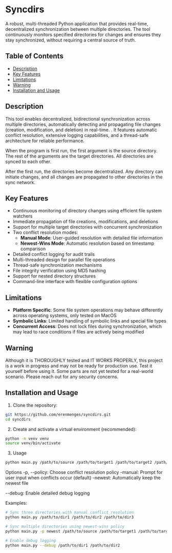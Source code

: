 # Syncdirs

A robust, multi-threaded Python application that provides real-time, decentralized synchronization between multiple directories. The tool continuously monitors specified directories for changes and ensures they stay synchronized, without requiring a central source of truth.

## Table of Contents

- [Description](#description)
- [Key Features](#key-features)
- [Limitations](#limitations)
- [Warning](#warning)
- [Installation and Usage](#installation-and-usage)

## Description

This tool enables decentralized, bidirectional synchronization across multiple directories, automatically detecting and propagating file changes (creation, modification, and deletion) in real-time. . It features automatic conflict resolution, extensive logging capabilities, and a thread-safe architecture for reliable performance.

When the program is first run, the first argument is the source directory. The rest of the arguments are the target directories. All directories are synced to each other.

After the first run, the directories become decentralized. Any directory can initiate changes, and all changes are propagated to other directories in the sync network.

## Key Features

- Continuous monitoring of directory changes using efficient file system watchers
- Immediate propagation of file creations, modifications, and deletions
- Support for multiple target directories with concurrent synchronization
- Two conflict resolution modes:
  - **Manual Mode**: User-guided resolution with detailed file information
  - **Newest-Wins Mode**: Automatic resolution based on timestamp comparison
- Detailed conflict logging for audit trails
- Multi-threaded design for parallel file operations
- Thread-safe synchronization mechanisms
- File integrity verification using MD5 hashing
- Support for nested directory structures
- Command-line interface with flexible configuration options

## Limitations

- **Platform Specific**: Some file system operations may behave differently across operating systems, only tested on MacOS
- **Symbolic Links**: Limited handling of symbolic links and special file types
- **Concurrent Access**: Does not lock files during synchronization, which may lead to race conditions if files are actively being modified

## Warning

Although it is THOROUGHLY tested and IT WORKS PROPERLY, this project is a work in progress and may not be ready for production use. Test it yourself before using it. Some parts are not yet tested for a real-world scenario. Please reach out for any security concerns.

## Installation and Usage

1. Clone the repository:

```bash
git https://github.com/erenmenges/syncdirs.git
cd syncdirs
```

2. Create and activate a virtual environment (recommended):

```bash
python -m venv venv
source venv/bin/activate
```

3. Usage

```bash
python main.py /path/to/source /path/to/target1 /path/to/target2 /path/to/target3
```

Options
-p, --policy: Choose conflict resolution policy
    -manual: Prompt for user input when conflicts occur (default)
    -newest: Automatically keep the newest file

--debug: Enable detailed debug logging

Examples:

```bash
# Sync three directories with manual conflict resolution
python main.py /path/to/dir1 /path/to/dir2 /path/to/dir3

# Sync multiple directories using newest-wins policy
python main.py -p newest /path/to/source /path/to/target1 /path/to/target2

# Enable debug logging
python main.py --debug /path/to/dir1 /path/to/dir2
```
